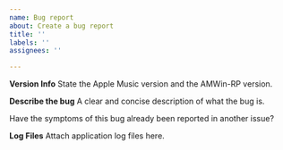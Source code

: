 ```yaml
---
name: Bug report
about: Create a bug report
title: ''
labels: ''
assignees: ''

---
```


**Version Info**
State the Apple Music version and the AMWin-RP version.

**Describe the bug**
A clear and concise description of what the bug is.

Have the symptoms of this bug already been reported in another issue? 

**Log Files**
Attach application log files here.
